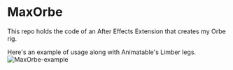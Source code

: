 # MaxOrbe
This repo holds the code of an After Effects Extension that creates my Orbe rig.

Here's an example of usage along with Animatable's Limber legs.
![MaxOrbe-example](https://github.com/user-attachments/assets/91303077-b8f9-4ccc-96d5-73c8660300bf)
